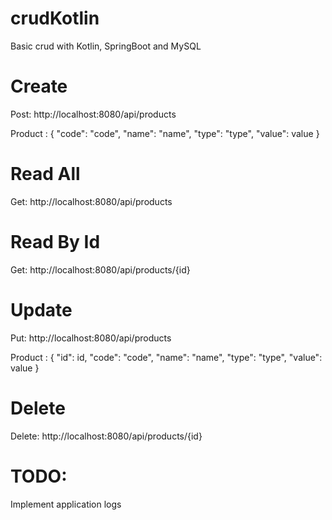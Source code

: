 # crudKotlin
Basic crud with Kotlin, SpringBoot and MySQL

# Create
Post: http://localhost:8080/api/products 

Product : {
    "code": "code",
    "name": "name",
    "type": "type",
    "value": value
}

# Read All
Get: http://localhost:8080/api/products

# Read By Id
Get: http://localhost:8080/api/products/{id}

# Update
Put: http://localhost:8080/api/products

Product : {
    "id": id,
    "code": "code",
    "name": "name",
    "type": "type",
    "value": value
}

# Delete
Delete: http://localhost:8080/api/products/{id}

# TODO:
Implement application logs

